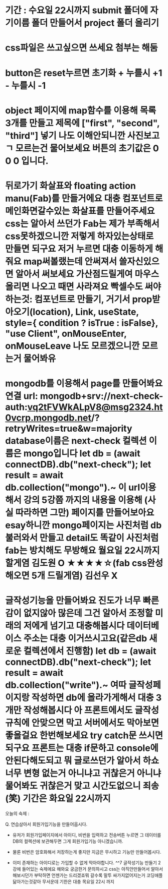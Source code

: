 기간 : 수요일 22시까지
submit 폴더에 자기이름 폴더 만들어서 project 폴더 올리기
=
css파일은 쓰고싶으면 쓰세요 첨부는 해둠
=
button은 reset누르면 초기화 + 누를시 +1 - 누를시 -1
=
object 페이지에 map함수를 이용해 목록 3개를 만들고 제목에 ["first", "second", "third"] 넣기
나도 이해안되니깐 사진보고 ㄱ 모르는건 물어보세요
버튼의 초기값은 0 0 0 입니다.
=
뒤로가기 화살표와
floating action manu(Fab)를 만들거에요
대충 컴포넌트로 메인화면갈수있는 화살표를 만들어주세요 css는 알아서 쓰던가
Fab는 제가 부족해서 css못하겠으니깐 저렇게 하자있는상태로 만들면 되구요
저거 누르면 대충 이동하게 해줘요 map써볼랬는데 안써져서 쓸자신있으면
알아서 써보세요 가산점드릴게여 마우스 올리면 나오고 때면 사라져요 빡셀수도
써야하는것: 컴포넌트로 만들기, 거기서 prop받아오기(location), Link, useState, style={ condition ? isTrue : isFalse}, "use Client", onMouseEnter, onMouseLeave
나도 모르겠으니깐 모르는거 물어봐유
=
mongodb를 이용해서 page를 만들어봐요
연결 url: mongodb+srv://next-check-auth:vq2tFVWkALpV8@msg2324.ht0vcrp.mongodb.net/?retryWrites=true&w=majority
database이름은 next-check 컬렉션 이름은 mongo입니다
let db = (await connectDB).db("next-check");
let result = await db.collection("mongo").~
이 url이용해서 강의 5강쯤 까지의 내용을 이용해 (사실 따라하면 그만) 페이지를 만들어보아요 esay하니깐
mongo페이지는 사진처럼 db불러와서 만들고
detail도 똑같이 사진처럼
fab는 방치해도 무방해요
월요일 22시까지 할게염
김도원 O ★★★★☆(fab css완성해오면 5개 드릴게염)
김선우 X
=
글작성기능을 만들어봐요 진도가 너무 빠른감이 없지않아 많은데 그건 알아서 조정할 미래의 저에게 넘기고 대충해봅시다
데이터베이스 주소는 대충 이거쓰시고요(같은db 새로운 컬렉션에서 진행함)
let db = (await connectDB).db("next-check");
let result = await db.collection("write").~
여따 글작성페이지랑 작성하면 db에 올라가게해서 대충 3개만 작성해봅시다
아 프론트에서도 글작성 규칙에 안맞으면 막고 서버에서도 막아보면 좋을걸요 한번해보세요
try catch문 쓰시면되구요 프론트는 대충 if문하고 console에 안된다해도되고 뭐 글로쓰던가 알아서 하쇼
너무 변형 없는거 아니냐고 귀찮은거 아니냐 물어봐도 귀찮은거 맞고 시간도없으니 죄송(笑)
기간은 화요일 22시까지
=
오늘의 숙제 :

Q. 연습삼아서 회원가입기능을 만들어옵시다.

- 유저가 회원가입페이지에서 아이디, 비번을 입력하고 전송버튼 누르면 그 데이터를 DB의 컬렉션에 보관해두면 그게 회원가입기능 아니겠습니까.

- 물론 비번은 암호화해서 저장하는게 좋지만 지금은 무시하고 기능만 만들어봅시다.

- 이미 존재하는 아이디로는 가입할 수 없게 막아야합니다.
  ^^7 글작성기능 만들기 2강에 들어있는 숙제에요 해와요 궁금한거 문의하시고 css는 아직안만들어서 알아서 해보시던가 부탁하면 언젠가는 드리겠죠뭐 갈수록 말투 싸가지없어지는거 코딩애플 닮아가는것같아 무서운데
  기한은 대충 목요일 22시 까지
